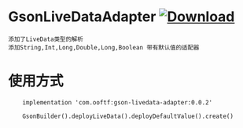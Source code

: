 # GsonLiveDataAdapter  [ ![Download](https://api.bintray.com/packages/ooftf/maven/gson-livedata-adapter/images/download.svg) ](https://bintray.com/ooftf/maven/gson-livedata-adapter/_latestVersion)
    添加了LiveData类型的解析
    添加String,Int,Long,Double,Long,Boolean 带有默认值的适配器
# 使用方式
```
    implementation 'com.ooftf:gson-livedata-adapter:0.0.2'
 
    GsonBuilder().deployLiveData().deployDefaultValue().create()
```
